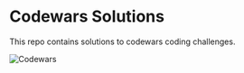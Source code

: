 # Codewars Solutions
This repo contains solutions to codewars coding challenges. 

![Codewars](https://github.r2v.ch/codewars?user=Andy-git985&hide_clan=true&theme=gradient)
